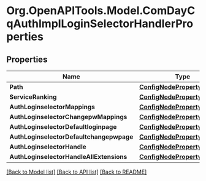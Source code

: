# Org.OpenAPITools.Model.ComDayCqAuthImplLoginSelectorHandlerProperties
## Properties

Name | Type | Description | Notes
------------ | ------------- | ------------- | -------------
**Path** | [**ConfigNodePropertyString**](ConfigNodePropertyString.md) |  | [optional] 
**ServiceRanking** | [**ConfigNodePropertyInteger**](ConfigNodePropertyInteger.md) |  | [optional] 
**AuthLoginselectorMappings** | [**ConfigNodePropertyArray**](ConfigNodePropertyArray.md) |  | [optional] 
**AuthLoginselectorChangepwMappings** | [**ConfigNodePropertyArray**](ConfigNodePropertyArray.md) |  | [optional] 
**AuthLoginselectorDefaultloginpage** | [**ConfigNodePropertyString**](ConfigNodePropertyString.md) |  | [optional] 
**AuthLoginselectorDefaultchangepwpage** | [**ConfigNodePropertyString**](ConfigNodePropertyString.md) |  | [optional] 
**AuthLoginselectorHandle** | [**ConfigNodePropertyArray**](ConfigNodePropertyArray.md) |  | [optional] 
**AuthLoginselectorHandleAllExtensions** | [**ConfigNodePropertyBoolean**](ConfigNodePropertyBoolean.md) |  | [optional] 

[[Back to Model list]](../README.md#documentation-for-models) [[Back to API list]](../README.md#documentation-for-api-endpoints) [[Back to README]](../README.md)

